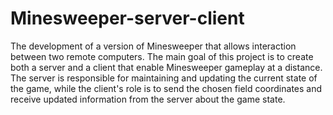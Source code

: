 # Minesweeper-server-client

The development of a version of Minesweeper that allows interaction between two remote computers. The main goal of this project is to create both a server and a client that enable Minesweeper gameplay at a distance. The server is responsible for maintaining and updating the current state of the game, while the client's role is to send the chosen field coordinates and receive updated information from the server about the game state. 

